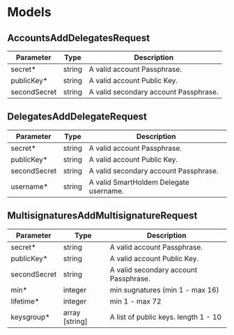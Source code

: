 # Models

## AccountsAddDelegatesRequest

Parameter | Type | Description
--------- | ------- | -----------
secret* | string | A valid account Passphrase.
publicKey* | string | A valid account Public Key.
secondSecret | string | A valid secondary account Passphrase.

## DelegatesAddDelegateRequest

Parameter | Type | Description
--------- | ------- | -----------
secret* | string | A valid account Passphrase.
publicKey* | string | A valid account Public Key.
secondSecret | string | A valid secondary account Passphrase.
username* | string | A valid SmartHoldem Delegate username.

## MultisignaturesAddMultisignatureRequest

Parameter | Type | Description
--------- | ------- | -----------
secret* | string | A valid account Passphrase.
publicKey* | string | A valid account Public Key.
secondSecret | string | A valid secondary account Passphrase.
min* | integer | min sugnatures (min 1 - max 16)
lifetime* | integer | min 1 - max 72
keysgroup* | array [string] | A list of public keys. length 1 - 10

